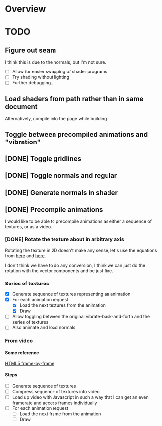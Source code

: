 # Overview

# TODO

## Figure out seam 

I think this is due to the normals, but I'm not sure. 

- [ ] Allow for easier swapping of shader programs
- [ ] Try shading without lighting
- [ ] Further debugging...

## Load shaders from path rather than in same document

Alternatively, compile into the page while building 

## Toggle between precompiled animations and "vibration"

## [DONE] Toggle gridlines

## [DONE] Toggle normals and regular

## [DONE] Generate normals in shader

## [DONE] Precompile animations

I would like to be able to precompile animations as either a sequence of textures, or as a video. 

### [DONE] Rotate the texture about in arbitrary axis 

Rotating the texture in 2D doesn't make any sense, let's use the equations from [here](https://math.stackexchange.com/questions/1019910/rotation-matrix-in-spherical-coordinates) and [here](https://en.wikipedia.org/wiki/Rodrigues%27_rotation_formula#Matrix_notation). 

I don't think we have to do any conversion, I think we can just do the rotation with the vector components and be just fine. 

### Series of textures

- [X] Generate sequence of textures representing an animation
- [X] For each animation request
  - [X] Load the next textures from the animation
  - [X] Draw
- [ ] Allow toggling between the original vibrate-back-and-forth and the series of textures
- [ ] Also animate and load normals

### From video

#### Some reference

[HTML5 frame-by-frame](https://stackoverflow.com/questions/4298084/html5-frame-by-frame-viewing-frame-seeking)

#### Steps

- [ ] Generate sequence of textures 
- [ ] Compress sequence of textures into video
- [ ] Load up video with Javascript in such a way that I can get an even framerate and access frames individually
- [ ] For each animation request
  - [ ] Load the next frame from the animation
  - [ ] Draw
